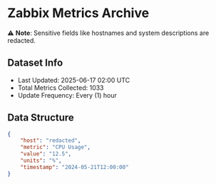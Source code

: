# Zabbix Metrics Archive

⚠️ **Note**: Sensitive fields like hostnames and system descriptions are redacted.

## Dataset Info
- Last Updated: 2025-06-17 02:00 UTC
- Total Metrics Collected: 1033
- Update Frequency: Every (1) hour

## Data Structure
```json
{
    "host": "redacted",
    "metric": "CPU Usage",
    "value": "12.5",
    "units": "%",
    "timestamp": "2024-05-21T12:00:00"
}
```

